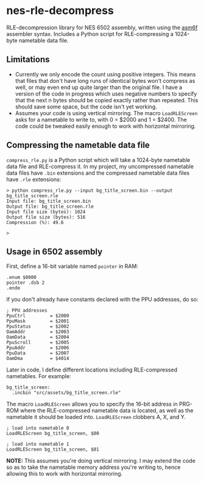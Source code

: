 # nes-rle-decompress
RLE-decompression library for NES 6502 assembly, written using the [asm6f][asm6f] assembler
syntax. Includes a Python script for RLE-compressing a 1024-byte nametable data file.

## Limitations
* Currently we only encode the count using positive integers. This means that files that don't
have long runs of identical bytes won't compress as well, or may even end up quite larger than
the original file. I have a version of the code in progress which uses negative numbers to specify
that the next n bytes should be copied exactly rather than repeated. This should save some space,
but the code isn't yet working.
* Assumes your code is using vertical mirroring. The macro `LoadRLEScreen` asks for a nametable
to write to, with 0 = $2000 and 1 = $2400. The code could be tweaked easily enough to work with
horizontal mirroring.

## Compressing the nametable data file
`compress_rle.py` is a Python script which will take a 1024-byte nametable data file and
RLE-compress it. In my project, my uncompressed nametable data files have `.bin` extensions
and the compressed nametable data files have `.rle` extensions:

```
> python compress_rle.py --input bg_title_screen.bin --output bg_title_screen.rle
Input file: bg_title_screen.bin
Output file: bg_title_screen.rle
Input file size (bytes): 1024
Output file size (bytes): 516
Compression (%): 49.6

>
```

## Usage in 6502 assembly
First, define a 16-bit variable named `pointer` in RAM:

```
.enum $0000
pointer .dsb 2
.ende
```

If you don't already have constants declared with the PPU addresses, do so:

```
; PPU addresses
PpuCtrl			= $2000
PpuMask			= $2001
PpuStatus		= $2002
OamAddr			= $2003
OamData			= $2004
PpuScroll		= $2005
PpuAddr			= $2006
PpuData			= $2007
OamDma			= $4014
```

Later in code, I define different locations including RLE-compressed nametables.
For example:

```
bg_title_screen:
  .incbin "src/assets/bg_title_screen.rle"
```

The macro `LoadRLEScreen` allows you to specify the 16-bit address in PRG-ROM
where the RLE-compressed nametable data is located, as well as the nametable
it should be loaded into. `LoadRLEScreen` clobbers A, X, and Y.

```
; load into nametable 0
LoadRLEScreen bg_title_screen, $00

; load into nametable 1
LoadRLEScreen bg_title_screen, $01
```

**NOTE:** This assumes you're doing vertical mirroring. I may extend the code so
as to take the nametable memory address you're writing to, hence allowing this
to work with horizontal mirroring.

[asm6f]: https://github.com/freem/asm6f
